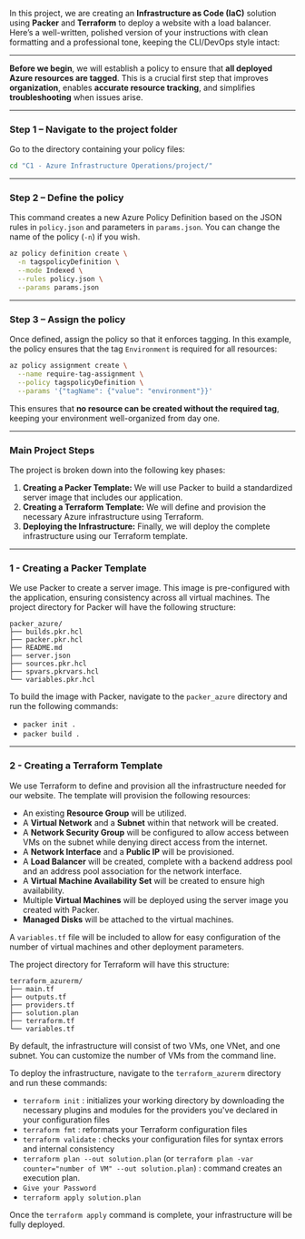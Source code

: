 In this project, we are creating an **Infrastructure as Code (IaC)** solution using **Packer** and **Terraform** to deploy a website with a load balancer.
Here’s a well-written, polished version of your instructions with clean formatting and a professional tone, keeping the CLI/DevOps style intact:

---

**Before we begin**, we will establish a policy to ensure that **all deployed Azure resources are tagged**.
This is a crucial first step that improves **organization**, enables **accurate resource tracking**, and simplifies **troubleshooting** when issues arise.

---

### **Step 1 – Navigate to the project folder**

Go to the directory containing your policy files:

```bash
cd "C1 - Azure Infrastructure Operations/project/"
```

---

### **Step 2 – Define the policy**

This command creates a new Azure Policy Definition based on the JSON rules in `policy.json` and parameters in `params.json`.
You can change the name of the policy (`-n`) if you wish.

```bash
az policy definition create \
  -n tagspolicyDefinition \
  --mode Indexed \
  --rules policy.json \
  --params params.json
```

---

### **Step 3 – Assign the policy**

Once defined, assign the policy so that it enforces tagging.
In this example, the policy ensures that the tag `Environment` is required for all resources:

```bash
az policy assignment create \
  --name require-tag-assignment \
  --policy tagspolicyDefinition \
  --params '{"tagName": {"value": "environment"}}'
```

This ensures that **no resource can be created without the required tag**, keeping your environment well-organized from day one.


-----

### Main Project Steps

The project is broken down into the following key phases:

1. **Creating a Packer Template:** We will use Packer to build a standardized server image that includes our application.
2. **Creating a Terraform Template:** We will define and provision the necessary Azure infrastructure using Terraform.
3. **Deploying the Infrastructure:** Finally, we will deploy the complete infrastructure using our Terraform template.

-----

### 1 - Creating a Packer Template

We use Packer to create a server image. This image is pre-configured with the application, ensuring consistency across all virtual machines. The project directory for Packer will have the following structure:

```
packer_azure/
├── builds.pkr.hcl
├── packer.pkr.hcl
├── README.md
├── server.json
├── sources.pkr.hcl
├── spvars.pkrvars.hcl
└── variables.pkr.hcl
```

To build the image with Packer, navigate to the `packer_azure` directory and run the following commands:

* `packer init .`
* `packer build .`

-----

### 2 - Creating a Terraform Template

We use Terraform to define and provision all the infrastructure needed for our website. The template will provision the following resources:

* An existing **Resource Group** will be utilized.
* A **Virtual Network** and a **Subnet** within that network will be created.
* A **Network Security Group** will be configured to allow access between VMs on the subnet while denying direct access from the internet.
* A **Network Interface** and a **Public IP** will be provisioned.
* A **Load Balancer** will be created, complete with a backend address pool and an address pool association for the network interface.
* A **Virtual Machine Availability Set** will be created to ensure high availability.
* Multiple **Virtual Machines** will be deployed using the server image you created with Packer.
* **Managed Disks** will be attached to the virtual machines.

A `variables.tf` file will be included to allow for easy configuration of the number of virtual machines and other deployment parameters.

The project directory for Terraform will have this structure:

```
terraform_azurerm/
├── main.tf
├── outputs.tf
├── providers.tf
├── solution.plan
├── terraform.tf
└── variables.tf
```

By default, the infrastructure will consist of two VMs, one VNet, and one subnet. You can customize the number of VMs from the command line.

To deploy the infrastructure, navigate to the `terraform_azurerm` directory and run these commands:

* `terraform init` : initializes your working directory by downloading the necessary plugins and modules for the providers you've declared in your configuration files
* `terraform fmt`  : reformats your Terraform configuration files
* `terraform validate` :  checks your configuration files for syntax errors and internal consistency
* `terraform plan --out solution.plan` (or `terraform plan -var counter="number of VM" --out solution.plan`) : command creates an execution plan.
* `Give your Password` 
* `terraform apply solution.plan`

Once the `terraform apply` command is complete, your infrastructure will be fully deployed.
